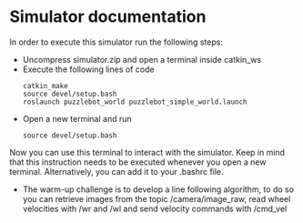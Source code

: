 # Simulator documentation

 In order to execute this simulator run the following steps:

* Uncompress simulator.zip and open a terminal inside catkin_ws
* Execute the following lines of code
  ```
  catkin_make
  source devel/setup.bash
  roslaunch puzzlebot_world puzzlebot_simple_world.launch
  ```
* Open a new terminal and run 
  ```
  source devel/setup.bash
  ```
Now you can use this terminal to interact with the simulator. Keep in mind that this instruction needs to be executed whenever you open a new terminal. Alternatively, you can add it to your .bashrc file. 
* The warm-up challenge is to develop a line following algorithm, to do so you can retrieve images from the topic /camera/image_raw, read wheel velocities with /wr and /wl and send velocity commands with /cmd_vel